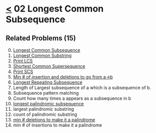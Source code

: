 # [<](../Readme.md) 02 Longest Common Subsequence

## Related Problems (15)

0. [Longest Common Subsequence](./00-longestCommonSubsequence/Readme.md)
1. [Longest Common Substring](./01-longestCommonSubstring/Readme.md)
2. [Print LCS](./02-printLongestCommonSubsequence/Readme.md)
3. [Shortest Common Supersequence](./03-shortestCommonSuperSequence/Readme.md)
4. [Print SCS](./04-printShortestCommonSubsequence/Readme.md)
5. [Min # of insertion and deletions to go from a->b](./05-minimumInstertionsOrDeletions/Readme.md)
6. [Longest Repeating Subsequence](./06-longestRepeatingSubsequence/Readme.md)
7. Length of Largest subsequence of a which is a subsequence of b.
8. Subsequence pattern matching
9. Count how many times a appears as a subsequence in b
10. [longest palindromic subsequence](./10-largestPalindromicSubsequence/Readme.md)
11. largest palindromic substring
12. count of palindromic substring
13. [min # deletions to make it a palindrome](./13-minNumOfDeletionToMakePalindrome/Readme.md)
14. min # of insertions to make it a palindrome 
